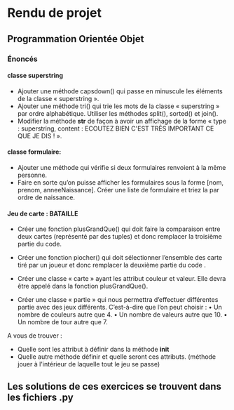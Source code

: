 # Rendu de projet

## Programmation Orientée Objet

### Énoncés

#### classe superstring

* Ajouter une méthode capsdown() qui passe en minuscule les éléments de la classe « superstring ».
* Ajouter une méthode tri() qui trie les mots de la classe « superstring » par ordre alphabétique. Utiliser les méthodes split(), sorted() et join().
* Modifier la méthode __str__ de façon à avoir un affichage de la forme « type : superstring, content : ECOUTEZ BIEN C'EST TRÈS IMPORTANT CE QUE JE DIS ! ».

#### classe formulaire:

* Ajouter une méthode qui vérifie si deux formulaires renvoient à la même personne.
* Faire en sorte qu’on puisse afficher les formulaires sous la forme [nom, prenom, anneeNaissance]. Créer une liste de formulaire et triez la par ordre de naissance.

#### Jeu de carte : BATAILLE

* Créer une fonction plusGrandQue() qui doit faire la comparaison entre deux cartes (représenté par des tuples) et donc remplacer la troisième partie du code.
* Créer une fonction piocher() qui doit sélectionner l’ensemble des carte tiré par un joueur et donc remplacer la deuxième partie du code .
* Créer une classe « carte » ayant les attribut couleur et valeur. Elle devra être appelé dans la fonction plusGrandQue().

* Créer une classe « partie » qui nous permettra d’effectuer différentes
partie avec des jeux différents. C’est-à-dire que l’on peut choisir :
       	   • Un nombre de couleurs autre que 4.
	   • Un nombre de valeurs autre que 10.
	   • Un nombre de tour autre que 7.

A vous de trouver :
* Quelle sont les attribut à définir dans la méthode __init__
* Quelle autre méthode définir et quelle seront ces attributs. (méthode jouer à l'intérieur de laquelle tout le jeu se passe)

## Les solutions de ces exercices se trouvent dans les fichiers .py
